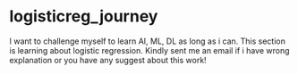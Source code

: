 # logisticreg_journey
I want to challenge myself to learn AI, ML, DL as long as i can. This section is learning about logistic regression. Kindly sent me an email if i have wrong explanation or you have any suggest about this work!
